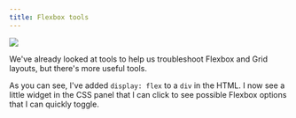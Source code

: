 ```yaml
---
title: Flexbox tools
---
```


<img class="lg-img" src="../flexbox-tools.png" />

We've already looked at tools to help us troubleshoot Flexbox and Grid layouts, but there's more useful tools.

As you can see, I've added `display: flex` to a `div` in the HTML. I now see a little widget in the CSS panel that I can click to see possible Flexbox options that I can quickly toggle.